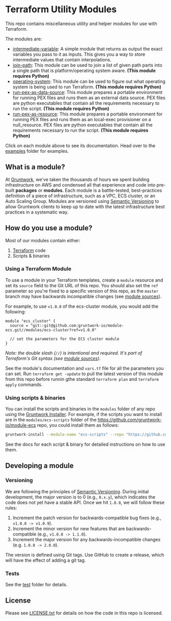# Terraform Utility Modules

This repo contains miscellaneous utility and helper modules for use with Terraform. 

The modules are:

* [intermediate-variable](/modules/intermediate-variable): A simple module that returns as output the exact variables 
  you pass to it as inputs. This gives you a way to store intermediate values that contain interpolations.
* [join-path](/modules/join-path): This module can be used to join a list of given path parts into a single path that is
  platform/operating system aware. **(This module requires Python)**
* [operating-system](/modules/operating-system): This module can be used to figure out what operating system is being
  used to run Terraform. **(This module requires Python)**
* [run-pex-as-data-source](/modules/run-pex-as-data-source): This module prepares a portable environment for running PEX
  files and runs them as an external data source. PEX files are python executables that contain all the requirements
  necessary to run the script. **(This module requires Python)**
* [run-pex-as-resource](/modules/run-pex-as-resource): This module prepares a portable environment for running PEX files
  and runs them as an local-exec provisioner on a null_resource. PEX files are python executables that contain all the
  requirements necessary to run the script. **(This module requires Python)**

Click on each module above to see its documentation. Head over to the [examples](/examples) folder for examples.




## What is a module?

At [Gruntwork](http://www.gruntwork.io), we've taken the thousands of hours we spent building infrastructure on AWS and
condensed all that experience and code into pre-built **packages** or **modules**. Each module is a battle-tested,
best-practices definition of a piece of infrastructure, such as a VPC, ECS cluster, or an Auto Scaling Group. Modules
are versioned using [Semantic Versioning](http://semver.org/) to allow Gruntwork clients to keep up to date with the
latest infrastructure best practices in a systematic way.




## How do you use a module?

Most of our modules contain either:

1. [Terraform](https://www.terraform.io/) code
1. Scripts & binaries


### Using a Terraform Module

To use a module in your Terraform templates, create a `module` resource and set its `source` field to the Git URL of
this repo. You should also set the `ref` parameter so you're fixed to a specific version of this repo, as the `master`
branch may have backwards incompatible changes (see [module
sources](https://www.terraform.io/docs/modules/sources.html)).

For example, to use `v1.0.8` of the ecs-cluster module, you would add the following:

```hcl
module "ecs_cluster" {
  source = "git::git@github.com:gruntwork-io/module-ecs.git//modules/ecs-cluster?ref=v1.0.8"

  // set the parameters for the ECS cluster module
}
```

*Note: the double slash (`//`) is intentional and required. It's part of Terraform's Git syntax (see [module
sources](https://www.terraform.io/docs/modules/sources.html)).*

See the module's documentation and `vars.tf` file for all the parameters you can set. Run `terraform get -update` to
pull the latest version of this module from this repo before runnin gthe standard  `terraform plan` and
`terraform apply` commands.


### Using scripts & binaries

You can install the scripts and binaries in the `modules` folder of any repo using the [Gruntwork
Installer](https://github.com/gruntwork-io/gruntwork-installer). For example, if the scripts you want to install are
in the `modules/ecs-scripts` folder of the https://github.com/gruntwork-io/module-ecs repo, you could install them
as follows:

```bash
gruntwork-install --module-name "ecs-scripts" --repo "https://github.com/gruntwork-io/module-ecs" --tag "0.0.1"
```

See the docs for each script & binary for detailed instructions on how to use them.




## Developing a module

### Versioning

We are following the principles of [Semantic Versioning](http://semver.org/). During initial development, the major
version is to 0 (e.g., `0.x.y`), which indicates the code does not yet have a stable API. Once we hit `1.0.0`, we will
follow these rules:

1. Increment the patch version for backwards-compatible bug fixes (e.g., `v1.0.8 -> v1.0.9`).
2. Increment the minor version for new features that are backwards-compatible (e.g., `v1.0.8 -> 1.1.0`).
3. Increment the major version for any backwards-incompatible changes (e.g. `1.0.8 -> 2.0.0`).

The version is defined using Git tags.  Use GitHub to create a release, which will have the effect of adding a git tag.


### Tests

See the [test](/test) folder for details.




## License

Please see [LICENSE.txt](/LICENSE.txt) for details on how the code in this repo is licensed.
